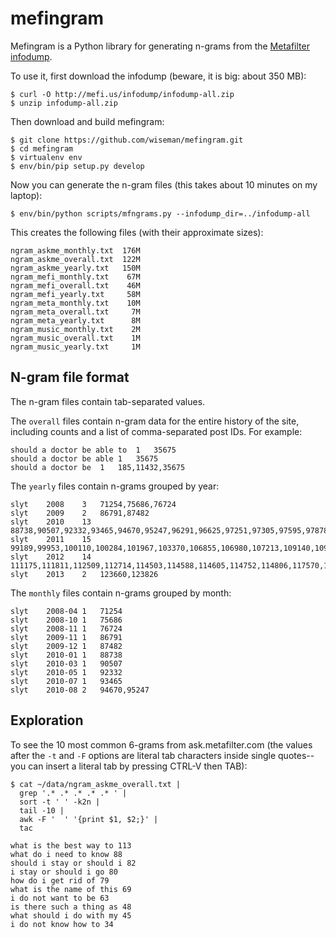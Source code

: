 mefingram
=========

Mefingram is a Python library for generating n-grams from the
[Metafilter infodump](http://stuff.metafilter.com/infodump/).

To use it, first download the infodump (beware, it is big: about 350
MB):

```
$ curl -O http://mefi.us/infodump/infodump-all.zip
$ unzip infodump-all.zip
```

Then download and build mefingram:

```
$ git clone https://github.com/wiseman/mefingram.git
$ cd mefingram
$ virtualenv env
$ env/bin/pip setup.py develop
```

Now you can generate the n-gram files (this takes about 10 minutes on
my laptop):

```
$ env/bin/python scripts/mfngrams.py --infodump_dir=../infodump-all
```

This creates the following files (with their approximate sizes):

```
ngram_askme_monthly.txt  176M 
ngram_askme_overall.txt  122M 
ngram_askme_yearly.txt   150M 
ngram_mefi_monthly.txt    67M 
ngram_mefi_overall.txt    46M 
ngram_mefi_yearly.txt     58M 
ngram_meta_monthly.txt    10M 
ngram_meta_overall.txt     7M 
ngram_meta_yearly.txt      8M 
ngram_music_monthly.txt    2M 
ngram_music_overall.txt    1M 
ngram_music_yearly.txt     1M  
```

N-gram file format
------------------

The n-gram files contain tab-separated values.

The `overall` files contain n-gram data for the entire history of the
site, including counts and a list of comma-separated post IDs.  For
example:

```
should a doctor be able to	1	35675
should a doctor be able	1	35675
should a doctor be	1	185,11432,35675
```

The `yearly` files contain n-grams grouped by year:

```
slyt	2008	3	71254,75686,76724
slyt	2009	2	86791,87482
slyt	2010	13	88738,90507,92332,93465,94670,95247,96291,96625,97251,97305,97595,97878,97975
slyt	2011	15	99189,99953,100110,100284,101967,103370,106855,106980,107213,109140,109296,110073,110203,110395,111039
slyt	2012	14	111175,111811,112509,112714,114503,114588,114605,114752,114806,117570,117998,120616,120656,122077
slyt	2013	2	123660,123826
```

The `monthly` files contain n-grams grouped by month:

```
slyt	2008-04	1	71254
slyt	2008-10	1	75686
slyt	2008-11	1	76724
slyt	2009-11	1	86791
slyt	2009-12	1	87482
slyt	2010-01	1	88738
slyt	2010-03	1	90507
slyt	2010-05	1	92332
slyt	2010-07	1	93465
slyt	2010-08	2	94670,95247
```

Exploration
-----------

To see the 10 most common 6-grams from ask.metafilter.com (the values
after the `-t` and `-F` options are literal tab characters inside
single quotes--you can insert a literal tab by pressing CTRL-V then
TAB):

```
$ cat ~/data/ngram_askme_overall.txt |
  grep '.* .* .* .* .* ' |
  sort -t '	' -k2n |
  tail -10 |
  awk -F '	' '{print $1, $2;}' |
  tac

what is the best way to 113
what do i need to know 88
should i stay or should i 82
i stay or should i go 80
how do i get rid of 79
what is the name of this 69
i do not want to be 63
is there such a thing as 48
what should i do with my 45
i do not know how to 34
```
